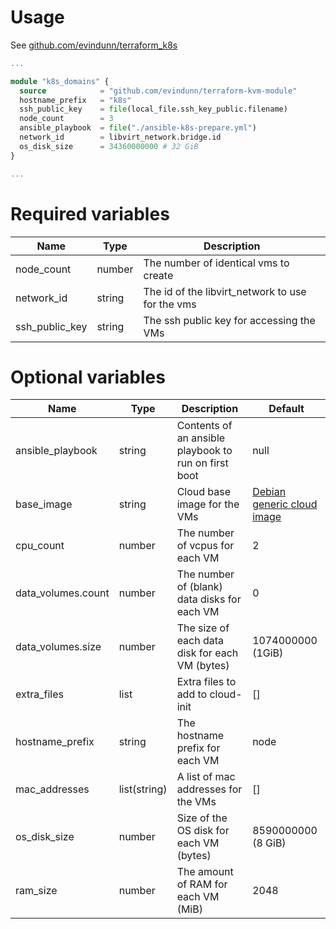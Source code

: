 # Usage

See [github.com/evindunn/terraform_k8s](https://github.com/evindunn/terraform_k8s)

```terraform
...

module "k8s_domains" {
  source            = "github.com/evindunn/terraform-kvm-module"
  hostname_prefix   = "k8s"
  ssh_public_key    = file(local_file.ssh_key_public.filename)
  node_count        = 3
  ansible_playbook  = file("./ansible-k8s-prepare.yml")
  network_id        = libvirt_network.bridge.id
  os_disk_size      = 34360000000 # 32 GiB
}

...
```

# Required variables
| Name | Type | Description |
| ---- | ---- | ----------- |
| node_count | number | The number of identical vms to create | 
| network_id | string | The id of the libvirt_network to use for the vms |
| ssh_public_key | string | The ssh public key for accessing the VMs |
                                                                                           
# Optional variables
| Name | Type | Description | Default |
| ---- | ---- | ----------- | ------- |
| ansible_playbook | string | Contents of an ansible playbook to run on first boot | null |
| base_image | string | Cloud base image for the VMs | [Debian generic cloud image](https://cdimage.debian.org/cdimage/cloud/buster/20211011-792/) |
| cpu_count | number | The number of vcpus for each VM | 2 |
| data_volumes.count | number | The number of (blank) data disks for each VM | 0 |
| data_volumes.size | number | The size of each data disk for each VM (bytes) | 1074000000 (1GiB) |
| extra_files | list | Extra files to add to cloud-init | [] |
| hostname_prefix | string | The hostname prefix for each VM | node |
| mac_addresses | list(string) | A list of mac addresses for the VMs | [] |
| os_disk_size | number | Size of the OS disk for each VM (bytes) | 8590000000 (8 GiB) |
| ram_size | number | The amount of RAM for each VM (MiB) | 2048 |
